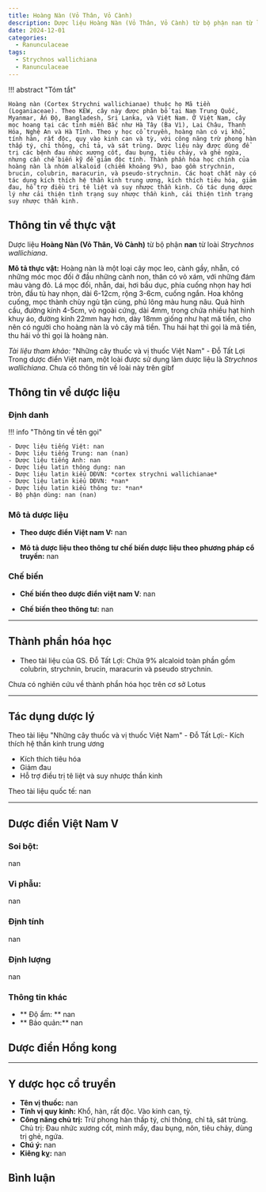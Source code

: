```yaml
---
title: Hoàng Nàn (Vỏ Thân, Vỏ Cành)
description: Dược liệu Hoàng Nàn (Vỏ Thân, Vỏ Cành) từ bộ phận nan từ loài *Strychnos wallichiana*
date: 2024-12-01
categories:
  - Ranunculaceae
tags:
  - Strychnos wallichiana
  - Ranunculaceae
---
```

!!! abstract "Tóm tắt"

    Hoàng nàn (Cortex Strychni wallichianae) thuộc họ Mã tiền (Loganiaceae). Theo KEW, cây này được phân bố tại Nam Trung Quốc, Myanmar, Ấn Độ, Bangladesh, Sri Lanka, và Việt Nam. Ở Việt Nam, cây mọc hoang tại các tỉnh miền Bắc như Hà Tây (Ba Vì), Lai Châu, Thanh Hóa, Nghệ An và Hà Tĩnh. Theo y học cổ truyền, hoàng nàn có vị khổ, tính hàn, rất độc, quy vào kinh can và tỳ, với công năng trừ phong hàn thấp tý, chỉ thông, chỉ tả, và sát trùng. Dược liệu này được dùng để trị các bệnh đau nhức xương cốt, đau bụng, tiêu chảy, và ghẻ ngứa, nhưng cần chế biến kỹ để giảm độc tính. Thành phần hóa học chính của hoàng nàn là nhóm alkaloid (chiếm khoảng 9%), bao gồm strychnin, brucin, colubrin, maracurin, và pseudo-strychnin. Các hoạt chất này có tác dụng kích thích hệ thần kinh trung ương, kích thích tiêu hóa, giảm đau, hỗ trợ điều trị tê liệt và suy nhược thần kinh. Có tác dụng dược lý như cải thiện tình trạng suy nhược thần kinh, cải thiện tình trạng suy nhược thần kinh.

## Thông tin về thực vật


Dược liệu **Hoàng Nàn (Vỏ Thân, Vỏ Cành)** từ bộ phận **nan** từ loài *Strychnos wallichiana*.

**Mô tả thực vật:** Hoàng nàn là một loại cây mọc leo, cành gầy, nhẵn, có những móc mọc đối ở đầu những cành non, thân có vỏ xám, với những đám màu vàng đỏ. Lá mọc đối, nhẵn, dai, hơi bầu dục, phía cuống nhọn hay hơi tròn, đầu tù hay nhọn, dài 6-12cm, rộng 3-6cm, cuống ngắn. Hoa không cuống, mọc thành chùy ngù tận cùng, phủ lông màu hung nâu. Quả hình cầu, đường kính 4-5cm, vỏ ngoài cứng, dài 4mm, trong chứa nhiều hạt hình khuy áo, đường kính 22mm hay hơn, dày 18mm giống như hạt mã tiền, cho nên có người cho hoàng nàn là vỏ cây mã tiền. Thu hái hạt thì gọi là mã tiền, thu hái vỏ thì gọi là hoàng nàn.

*Tài liệu tham khảo:* "Những cây thuốc và vị thuốc Việt Nam" - Đỗ Tất Lợi 
Trong dược điển Việt nam, một loài được sử dụng làm dược liệu là *Strychnos wallichiana*. 
Chưa có thông tin về loài này trên gibf


## Thông tin về dược liệu 

### Định danh

!!! info "Thông tin về tên gọi"

    - Dược liệu tiếng Việt: nan
    - Dược liệu tiếng Trung: nan (nan)
    - Dược liệu tiếng Anh: nan
    - Dược liệu latin thông dụng: nan
    - Dược liệu latin kiểu DĐVN: *cortex strychni wallichianae*
    - Dược liệu latin kiểu DĐVN: *nan*
    - Dược liệu latin kiểu thông tư: *nan*
    - Bộ phận dùng: nan (nan)

### Mô tả dược liệu 

- **Theo dược điển Việt nam V:** nan

- **Mô tả dược liệu theo thông tư chế biến dược liệu theo phương pháp cổ truyền:** nan

### Chế biến 

- **Chế biến theo dược điển việt nam V**: nan

- **Chế biến theo thông tư:** nan

--- 

## Thành phần hóa học

- Theo tài liệu của GS. Đỗ Tất Lợi:  Chứa 9% alcaloid toàn phần gồm colubrin, strychnin, brucin, maracurin và pseudo strychnin.
    
Chưa có nghiên cứu về thành phần hóa học trên cơ sở Lotus

---

## Tác dụng dược lý

Theo tài liệu "Những cây thuốc và vị thuốc Việt Nam" - Đỗ Tất Lợi:- Kích thích hệ thần kinh trung ương 
- Kích thích tiêu hóa
- Giảm đau
- Hỗ trợ điều trị tê liệt và suy nhược thần kinh

Theo tài liệu quốc tế: nan

---

## Dược điển Việt Nam V

### Soi bột:

nan

<!-- Hình ảnh soi bột sẽ được tự động chèn vào đây sau -->

### Vi phẫu:

nan

<!-- Hình ảnh vi phẫu sẽ được tự động chèn vào đây sau -->

### Định tính

nan

### Định lượng

nan

### Thông tin khác 

- ** Độ ẩm: ** nan
- ** Bảo quản:** nan

## Dược điển Hồng kong

<!-- PDF sẽ được tự động chèn vào đây sau -->


---

## Y dược học cổ truyền

- **Tên vị thuốc:** nan
- **Tính vị quy kinh:** Khổ, hàn, rất độc. Vào kinh can, tỳ.
- **Công năng chủ trị:** Trừ phong hàn thấp tý, chỉ thông, chỉ tả, sát trùng.
Chủ trị: Đau nhức xương cốt, mình mẩy, đau bụng, nôn, tiêu chảy, dùng trị ghẻ, ngứa.
- **Chú ý:** nan
- **Kiêng kỵ:** nan



## Bình luận

<div id="giscus-container"></div>
<script src="https://giscus.app/client.js"
        data-repo="hoangson0787/CSDL-duoc-lieu"
        data-repo-id="R_kgDONbMRNA"
        data-category="Duoc lieu"
        data-category-id="DIC_kwDONbMRNM4ClklR"
        data-mapping="pathname"
        data-strict="0"
        data-reactions-enabled="1"
        data-emit-metadata="1"
        data-input-position="bottom"
        data-theme="light"
        data-lang="en"
        crossorigin="anonymous"
        async>
</script>

